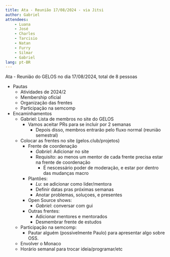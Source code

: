 ```yaml
---
title: Ata - Reunião 17/08/2024 - via Jitsi
author: Gabriel
attendees:
    - Luana
    - José
    - Charles
    - Tarcisio
    - Natan
    - Furry
    - Silmar
    - Gabriel
lang: pt-BR
---
```


Ata - Reunião do GELOS no dia 17/08/2024, total de 8 pessoas

- Pautas
    - Atividades de 2024/2
    - Membership oficial
    - Organização das frentes
    - Participação na semcomp
- Encaminhamentos
    - Gabriel: Lista de membros no site do GELOS
        - Vamos aceitar PRs para se incluir por 2 semanas
            - Depois disso, membros entrarão pelo fluxo normal (reunião semestral)
    - Colocar as frentes no site (gelos.club/projetos)
        - Frente de coordenação
            - *Gabriel*: Adicionar no site
            - Requisito: ao menos um mentor de cada frente precisa estar na frente de coordenação
                - É nescessário poder de moderação, e estar por dentro das mudanças macro
        - Plantões:
            - *Lu*: se adicionar como lider/mentora
            - Definir datas pras próximas semanas
            - Anotar problemas, soluçoes, e presentes
        - Open Source shows:
            - *Gabriel*: conversar com gui
        - Outras frentes:
            - Adicionar mentores e mentorados
            - Desmembrar frente de estudos
    - Participação na semcomp:
        - Pautar alguém (possivelmente Paulo) para apresentar algo sobre OSS.
    - Envolver o Monaco
    - Horário semanal para trocar ideia/programar/etc
